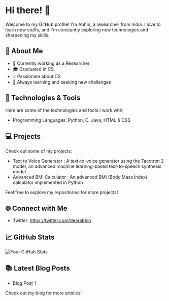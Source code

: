 # Hi there! 👋

Welcome to my GitHub profile! I'm Abhin, a researcher from India. I love to learn new stuffs, and I'm constantly exploring new technologies and sharpening my skills. 

## 🚀 About Me

- 💼 Currently working as a Researcher
- 🎓 Graduated in CS
- 💡 Passionate about CS
- 🌱 Always learning and seeking new challenges

## 🔧 Technologies & Tools

Here are some of the technologies and tools I work with:

- Programming Languages: Python, C, Java, HTML & CSS

## 💻 Projects

Check out some of my projects:

- Text to Voice Generator : A text-to-voice generator using the Tacotron 2 model, an advanced machine learning-based text-to-speech synthesis model.
- Advanced BMI Calculator : An advanced BMI (Body Mass Index) calculator implemented in Python

Feel free to explore my repositories for more projects!

## 🌐 Connect with Me

- Twitter: https://twitter.com/dearabhin

## 📈 GitHub Stats

![Your GitHub Stats](https://github-readme-stats.vercel.app/api?username=dearabhin&show_icons=true&theme=dark)

## 📚 Latest Blog Posts

- Blog Post 1

Check out my blog for more articles!
